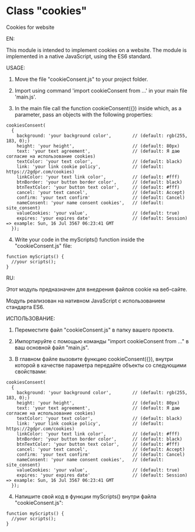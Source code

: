 # Class "cookies"
Cookies for website

EN:

This module is intended to implement cookies on a website.
The module is implemented in a native JavaScript, using the ES6 standard.

USAGE:

1.  Move the file "cookieConsent.js" to your project folder.

2.  Import using command 'import cookieConsent from ...' in your main file 'main.js'.

3.  In the main file call the function cookieConsent({}) inside which, as a parameter, pass an objects with the following properties:

```
cookiesConsent(
  {
    background: 'your background color',        // (default: rgb(255, 183, 0);)
    height: 'your height',                      // (default: 80px)
    text: 'your text agreement',                // (default: Я даю согласие на использование cookies)
    textColor: 'your text color',               // (default: black)
    link: 'your link cookie policy',            // (default: https://2gdpr.com/cookies)
    linkColor: 'your text link color',          // (default: #fff)
    btnBorder: 'your button border color',      // (default: black)
    btnTextColor: 'your button text color',     // (default: #fff)
    cancel: 'your text cancel',                 // (default: Accept)
    confirm: 'your text confirm'                // (default: Cancel)
    nameConsent: 'your name consent cookies',   // (default: site_consent)
    valueCookies: 'your value',                 // (default: true)
    expires: 'your expires date'                // (default: Session) => example: Sun, 16 Jul 3567 06:23:41 GMT
  });

```

4. Write your code in the myScripts() function inside the "cookieConsent.js" file:

```
function myScripts() {
  //your scripts();
}

```

RU: 

Этот модуль предназначен для внедрения файлов cookie на веб-сайте.

Модуль реализован на нативном JavaScript с использованием стандарта ES6.

ИСПОЛЬЗОВАНИЕ:

1. Переместите файл "cookieConsent.js" в папку вашего проекта.

2. Импортируйте с помощью команды "import cookieConsent from ..." в ваш основной файл "main.js".

3. В главном файле вызовите функцию cookieConsent({}), внутри которой в качестве параметра передайте объекты со следующими свойствами:

```
cookiesConsent(
  {
    background: 'your background color',        // (default: rgb(255, 183, 0);)
    height: 'your height',                      // (default: 80px)
    text: 'your text agreement',                // (default: Я даю согласие на использование cookies)
    textColor: 'your text color',               // (default: black)
    link: 'your link cookie policy',            // (default: https://2gdpr.com/cookies)
    linkColor: 'your text link color',          // (default: #fff)
    btnBorder: 'your button border color',      // (default: black)
    btnTextColor: 'your button text color',     // (default: #fff)
    cancel: 'your text cancel',                 // (default: Accept)
    confirm: 'your text confirm'                // (default: Cancel)
    nameConsent: 'your name consent cookies',   // (default: site_consent)
    valueCookies: 'your value',                 // (default: true)
    expires: 'your expires date'                // (default: Session) => example: Sun, 16 Jul 3567 06:23:41 GMT
  });

```

4. Напишите свой код в функции myScripts() внутри файла "cookieConsent.js":

```
function myScripts() {
  //your scripts();
}

```